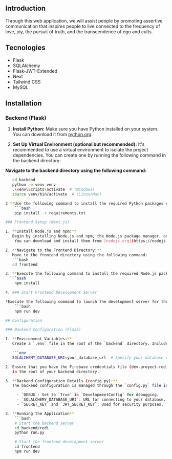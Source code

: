 ## Introduction
Through this web application, we will assist people by promoting assertive communication that inspires
people to live connected to the frequency of love, joy, the pursuit of truth, and the transcendence of ego and cults.
## Tecnologies
- Flask
- SQLAlchemy
- Flask-JWT-Extended 
- Next
- Tailwind CSS
- MySQL

## Installation

### Backend (Flask)

1. **Install Python:**
   Make sure you have Python installed on your system. You can download it from [python.org](https://www.python.org/downloads/).

2. **Set Up Virtual Environment (optional but recommended):**
   It's recommended to use a virtual environment to isolate the project dependencies.
   You can create one by running the following command in the backend directory:

  **Navigate to the backend directory using the following command:**
```bash
   cd backend
   python -m venv venv
   .\venv\Scripts\activate  # (Windows)
   source venv/bin/activate  # (Linux/Mac)

3 **Use the following command to install the required Python packages specified in the `requirements.txt` file:**
    ```bash
    pip install -r requirements.txt

### Frontend Setup (Next.js)

1. **Install Node.js and npm:**
   Begin by installing Node.js and npm, the Node.js package manager, on your system.
    You can download and install them from [nodejs.org](https://nodejs.org/).

2. **Navigate to the Frontend Directory:**
   Move to the frontend directory using the following command:
   ```bash
   cd frontend

3. **Execute the following command to install the required Node.js packages and dependencies for the frontend:**
  ```bash
    npm install

4. ### Start Frontend Development Server

*Execute the following command to launch the development server for the frontend:*
    ```bash
    npm run dev

## Configuration

### Backend Configuration (Flask)

1. **Environment Variables:**
   Create a `.env` file in the root of the `backend` directory. Include the following environment variables:

   ```env
   SQLALCHEMY_DATABASE_URI=your_database_url  # Specify your database connection URL

2. Ensure that you have the Firebase credentials file (dev-proyect-redi-firebase-adminsdk-fu8it-8ae628d9ad.json)
   in the root of your backend directory.

3. **Backend Configuration Details (config.py):**
   The backend configuration is managed through the `config.py` file in the `backend` directory. Below is a summary of key configurations:

     - `DEBUG`: Set to `True` in `DevelopmentConfig` for debugging.
     - `SQLALCHEMY_DATABASE_URI`: URL for connecting to your database. Specified in the `.env` file.
     - `SECRET_KEY` and `JWT_SECRET_KEY`: Used for security purposes.

3. **Running the Application**
    ```bash
    # Start the backend server
    cd backend/redi
    python run.py

    # Start the frontend development server
    cd frontend
    npm run dev
